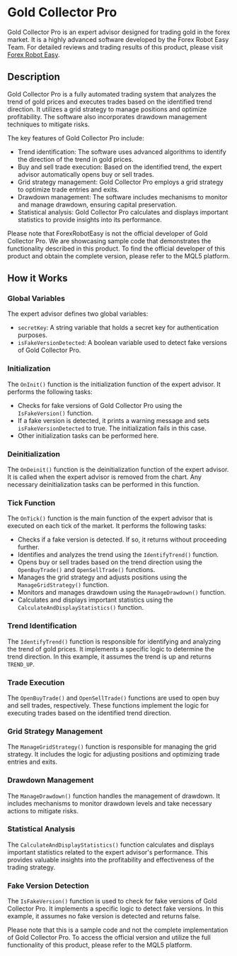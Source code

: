 # Gold Collector Pro

Gold Collector Pro is an expert advisor designed for trading gold in the forex market. It is a highly advanced software developed by the Forex Robot Easy Team. For detailed reviews and trading results of this product, please visit [Forex Robot Easy](https://forexroboteasy.com/forex-robot-review/review-gold-collector-pro-the-ultimate-forex-software-for-trading-gold/).

## Description

Gold Collector Pro is a fully automated trading system that analyzes the trend of gold prices and executes trades based on the identified trend direction. It utilizes a grid strategy to manage positions and optimize profitability. The software also incorporates drawdown management techniques to mitigate risks.

The key features of Gold Collector Pro include:

- Trend identification: The software uses advanced algorithms to identify the direction of the trend in gold prices.
- Buy and sell trade execution: Based on the identified trend, the expert advisor automatically opens buy or sell trades.
- Grid strategy management: Gold Collector Pro employs a grid strategy to optimize trade entries and exits.
- Drawdown management: The software includes mechanisms to monitor and manage drawdown, ensuring capital preservation.
- Statistical analysis: Gold Collector Pro calculates and displays important statistics to provide insights into its performance.

Please note that ForexRobotEasy is not the official developer of Gold Collector Pro. We are showcasing sample code that demonstrates the functionality described in this product. To find the official developer of this product and obtain the complete version, please refer to the MQL5 platform.

## How it Works

### Global Variables

The expert advisor defines two global variables:
- `secretKey`: A string variable that holds a secret key for authentication purposes.
- `isFakeVersionDetected`: A boolean variable used to detect fake versions of Gold Collector Pro.

### Initialization

The `OnInit()` function is the initialization function of the expert advisor. It performs the following tasks:
- Checks for fake versions of Gold Collector Pro using the `IsFakeVersion()` function.
- If a fake version is detected, it prints a warning message and sets `isFakeVersionDetected` to true. The initialization fails in this case.
- Other initialization tasks can be performed here.

### Deinitialization

The `OnDeinit()` function is the deinitialization function of the expert advisor. It is called when the expert advisor is removed from the chart. Any necessary deinitialization tasks can be performed in this function.

### Tick Function

The `OnTick()` function is the main function of the expert advisor that is executed on each tick of the market. It performs the following tasks:
- Checks if a fake version is detected. If so, it returns without proceeding further.
- Identifies and analyzes the trend using the `IdentifyTrend()` function.
- Opens buy or sell trades based on the trend direction using the `OpenBuyTrade()` and `OpenSellTrade()` functions.
- Manages the grid strategy and adjusts positions using the `ManageGridStrategy()` function.
- Monitors and manages drawdown using the `ManageDrawdown()` function.
- Calculates and displays important statistics using the `CalculateAndDisplayStatistics()` function.

### Trend Identification

The `IdentifyTrend()` function is responsible for identifying and analyzing the trend of gold prices. It implements a specific logic to determine the trend direction. In this example, it assumes the trend is up and returns `TREND_UP`.

### Trade Execution

The `OpenBuyTrade()` and `OpenSellTrade()` functions are used to open buy and sell trades, respectively. These functions implement the logic for executing trades based on the identified trend direction.

### Grid Strategy Management

The `ManageGridStrategy()` function is responsible for managing the grid strategy. It includes the logic for adjusting positions and optimizing trade entries and exits.

### Drawdown Management

The `ManageDrawdown()` function handles the management of drawdown. It includes mechanisms to monitor drawdown levels and take necessary actions to mitigate risks.

### Statistical Analysis

The `CalculateAndDisplayStatistics()` function calculates and displays important statistics related to the expert advisor's performance. This provides valuable insights into the profitability and effectiveness of the trading strategy.

### Fake Version Detection

The `IsFakeVersion()` function is used to check for fake versions of Gold Collector Pro. It implements a specific logic to detect fake versions. In this example, it assumes no fake version is detected and returns false.

Please note that this is a sample code and not the complete implementation of Gold Collector Pro. To access the official version and utilize the full functionality of this product, please refer to the MQL5 platform.
